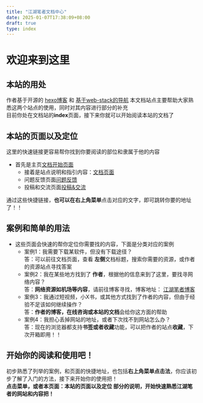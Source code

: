 ```yaml
---
title: "江湖笔者文档中心"
date: 2025-01-07T17:38:09+08:00
draft: true
type: index
---
```

# 欢迎来到这里 
## 本站的用处
作者基于开源的 [hexo博客](hexo.io) 和 [基于web-stack的导航](jianghu.cfd)
本文档站点主要帮助大家熟悉这两个站点的使用，同时对其内容进行部分的补充  
目前你处在文档站的**index**页面，接下来你就可以开始阅读本站的文档了
## 本站的页面以及定位  
这里的快速链接更容易帮你找到你要阅读的部位和隶属于他的内容  
- 首先是主页[文档开始页面](/)  
    - 接着是站点说明和指引内容：[文档页面](/docs)  
    - 问题反馈页面[问题反馈](/issus)  
    - 投稿和交流页面[投稿&交流]()  

通过这些快捷链接，**也可以在右上角菜单**点击对应的文字，即可跳转你要的地址了！！
## 案例和简单的用法
- 这些页面会快速的帮你定位你需要找的内容，下面是分类对应的案例
  - 案例1：我需要下载某软件，但没有下载途径？  
    答：可以前往文档页面，查看 **左侧**文档标题，搜索你需要的资源，或作者的资源站点寻找答案
  - 案例2：我在某些地方找到了 **作者**，根据他的信息来到了这里，要找寻网络内容？  
    答：**网络资源如机场等内容**，请前往博客寻找，博客地址： [江湖笔者博客](https://blog1.jianghu.cfd/)  
  - 案例3：我通过短视频，小X书，或其他方式找到了作者的内容，但由于经验不足该如何继续操作？  
    答：**作者的博客，在线咨询或本站的文档**会给你这方面的帮助        
  - 案例4：我担心丢掉网站的地址，或者下次找不到网站怎么办？    
    答：现在的浏览器都支持**书签或者收藏**功能，可以把作者的站点**收藏**，下次开箱即用！！   
    
## 开始你的阅读和使用吧！
初步熟悉了列举的案例，和页面的快捷地址，也包括**右上角菜单点击法**，你应该初步了解了入门的方法，接下来开始你的使用把！  
**点击菜单，或者本页面：本站的页面以及定位 部分的说明，开始快速熟悉江湖笔者的网站和内容把！**
